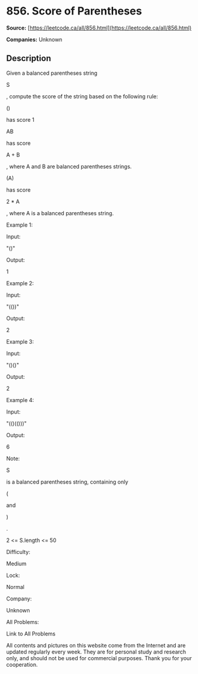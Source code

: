 # 856. Score of Parentheses

**Source:** [https://leetcode.ca/all/856.html](https://leetcode.ca/all/856.html)

**Companies:** Unknown

## Description

Given a balanced parentheses string

S

, compute the score of the string based on
        the following rule:

()

has score 1

AB

has score

A + B

, where A and B are balanced parentheses
            strings.

(A)

has score

2 * A

, where A is a balanced parentheses string.

Example 1:

Input:

"()"

Output:

1

Example 2:

Input:

"(())"

Output:

2

Example 3:

Input:

"()()"

Output:

2

Example 4:

Input:

"(()(()))"

Output:

6

Note:

S

is a balanced parentheses string, containing only

(

and

)

.

2 <= S.length <= 50

Difficulty:

Medium

Lock:

Normal

Company:

Unknown

All Problems:

Link to All Problems

All contents and pictures on this website come from the Internet and are updated regularly every week. They are for personal study and research only, and should not be used for commercial purposes. Thank you for your cooperation.

